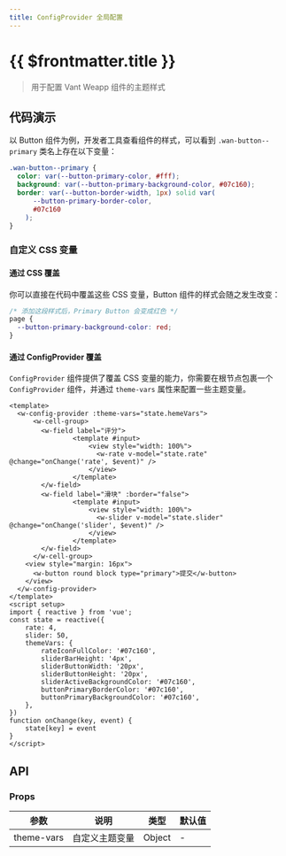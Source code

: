 ```yaml
---
title: ConfigProvider 全局配置
---
```


# {{ $frontmatter.title }}

>用于配置 Vant Weapp 组件的主题样式

## 代码演示

以 Button 组件为例，开发者工具查看组件的样式，可以看到 `.wan-button--primary` 类名上存在以下变量：

```css
.wan-button--primary {
  color: var(--button-primary-color, #fff);
  background: var(--button-primary-background-color, #07c160);
  border: var(--button-border-width, 1px) solid var(
      --button-primary-border-color,
      #07c160
    );
}
```

### 自定义 CSS 变量

#### 通过 CSS 覆盖

你可以直接在代码中覆盖这些 CSS 变量，Button 组件的样式会随之发生改变：

```css
/* 添加这段样式后，Primary Button 会变成红色 */
page {
  --button-primary-background-color: red;
}
```

#### 通过 ConfigProvider 覆盖

`ConfigProvider` 组件提供了覆盖 CSS 变量的能力，你需要在根节点包裹一个 `ConfigProvider` 组件，并通过 `theme-vars` 属性来配置一些主题变量。

```vue
<template>
  <w-config-provider :theme-vars="state.hemeVars">
	  <w-cell-group>
	    <w-field label="评分">
				<template #input>
					<view style="width: 100%">
					  <w-rate v-model="state.rate" @change="onChange('rate', $event)" />
					</view>
				</template>
	    </w-field>
	    <w-field label="滑块" :border="false">
				<template #input>
					<view style="width: 100%">
					  <w-slider v-model="state.slider" @change="onChange('slider', $event)" />
					</view>
				</template>
	    </w-field>
	  </w-cell-group>
    <view style="margin: 16px">
      <w-button round block type="primary">提交</w-button>
    </view>
  </w-config-provider>
</template>
<script setup>
import { reactive } from 'vue';
const state = reactive({
	rate: 4,
	slider: 50,
	themeVars: {
		rateIconFullColor: '#07c160',
		sliderBarHeight: '4px',
		sliderButtonWidth: '20px',
		sliderButtonHeight: '20px',
		sliderActiveBackgroundColor: '#07c160',
		buttonPrimaryBorderColor: '#07c160',
		buttonPrimaryBackgroundColor: '#07c160',
	},
})
function onChange(key, event) {
	state[key] = event
}
</script>
```

## API

### Props

| 参数       | 说明           | 类型     | 默认值 |
| ---------- | -------------- | -------- | ------ |
| theme-vars | 自定义主题变量 | Object | -      |


